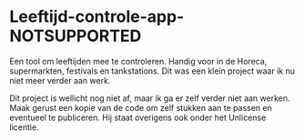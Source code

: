 # Leeftijd-controle-app-NOTSUPPORTED
Een tool om leeftijden mee te controleren. Handig voor in de Horeca, supermarkten, festivals en tankstations. Dit was een klein project waar ik nu niet meer verder aan werk.

Dit project is wellicht nog niet af, maar ik ga er zelf verder niet aan werken. Maak gerust een kopie van de code om zelf stukken aan te passen en eventueel te publiceren. Hij staat overigens ook onder het Unlicense licentie.
